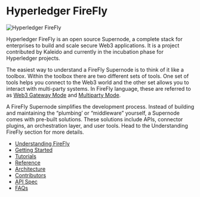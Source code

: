 # Hyperledger FireFly

![Hyperledger FireFly](./images/hyperledger_firefly_social.png)

Hyperledger FireFly is an open source Supernode, a complete stack for enterprises to build and scale secure Web3 applications. It is a project contributed by Kaleido and currently in the incubation phase for Hyperledger projects.

The easiest way to understand a FireFly Supernode is to think of it like a toolbox. Within the toolbox there are two different sets of tools. One set of tools helps you connect to the Web3 world and the other set allows you to interact with multi-party systems. In FireFly language, these are referred to as [Web3 Gateway Mode](./overview/firefly_modes/gateway_mode.html) and [Multiparty Mode](./overview/firefly_modes/multiparty_mode.html).

A FireFly Supernode simplifies the development process. Instead of building and maintaining the “plumbing’ or “middleware” yourself, a Supernode comes with pre-built solutions. These solutions include APIs, connector plugins, an orchestration layer, and user tools. Head to the Understanding FireFly section for more details.

- [Understanding FireFly](./overview/)
- [Getting Started](./gettingstarted/)
- [Tutorials](./tutorials/)
- [Reference](./reference/)
- [Architecture](./architecture/)
- [Contributors](./contributors/)
- [API Spec](./swagger/swagger.html)
- [FAQs](./faqs/)